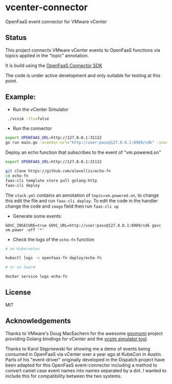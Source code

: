 # vcenter-connector

OpenFaaS event connector for VMware vCenter

## Status

This project connects VMware vCenter events to OpenFaaS functions via topics applied in the "topic" annotation. 

It is build using the [OpenFaaS Connector SDK](https://github.com/openfaas-incubator/connector-sdk)

The code is under active development and only suitable for testing at this point.

## Example:

* Run the vCenter Simulator

```bash
 ./vcsim -tls=false
```

* Run the connector

```bash
export OPENFAAS_URL=http://127.0.0.1:31112
go run main.go -vcenter-url="http://user:pass@127.0.0.1:8989/sdk" -insecure
```

Deploy an echo function that subscribes to the event of "vm.powered.on"

```bash
export OPENFAAS_URL=http://127.0.0.1:31112

git clone https://github.com/alexellis/echo-fn
cd echo-fn
faas-cli template store pull golang-http
faas-cli deploy
```

The `stack.yml` contains an annotation of `topic=vm.powered.on`, to change this edit the file and run `faas-cli deploy`. To edit the code in the handler change the code and `image` field then run `faas-cli up`


* Generate some events:

```
GOVC_INSECURE=true GOVC_URL=http://user:pass@127.0.0.1:8989/sdk govc vm.power -off '*'
```

* Check the logs of the `echo-fn` function

```bash
# on Kubernetes

kubectl logs -n openfaas-fn deploy/echo-fn

# or on Swarm

docker service logs echo-fn
```

## License

MIT

## Acknowledgements

Thanks to VMware's Doug MacEachern for the awesome [govmomi](https://github.com/vmware/govmomi) project providing Golang bindings for vCenter and the [vcsim simulator tool](https://github.com/vmware/govmomi/blob/master/vcsim/README.md).

Thanks to Karol Stępniewski for showing me a demo of events being consumed in OpenFaaS via vCenter over a year ago at KubeCon in Austin. Parts of his "event-driver" originally developed in the Dispatch project have been adapted for this OpenFaaS event-connector including a method to convert camel case event names into names separated by a dot. I wanted to include this for compatibility between the two systems.
